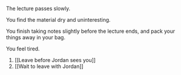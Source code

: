 The lecture passes slowly.

You find the material dry and uninteresting.

You finish taking notes slightly before the lecture ends, and pack your things away in your bag.

You feel tired.

1. [[Leave before Jordan sees you]]
2. [[Wait to leave with Jordan]]
